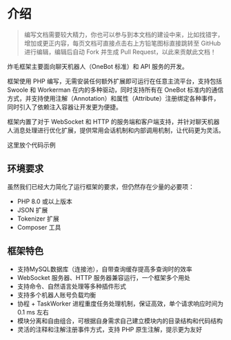 # 介绍

> 编写文档需要较大精力，你也可以参与到本文档的建设中来，比如找错字，增加或更正内容，每页文档可直接点击右上方铅笔图标直接跳转至 GitHub 进行编辑，编辑后自动 Fork 并生成 Pull Request，以此来贡献此文档！

炸毛框架主要面向聊天机器人（OneBot 标准）和 API 服务的开发。

框架使用 PHP 编写，无需安装任何额外扩展即可运行在任意主流平台，支持包括 Swoole 和 Workerman 在内的多种驱动，同时支持所有在 OneBot 标准内的通信方式，并支持使用注解（Annotation）和属性（Attribute）注册绑定各种事件，同时引入了依赖注入容器让开发更为便捷。

框架内置了对于 WebSocket 和 HTTP 的服务端和客户端支持，并针对聊天机器人消息处理进行优化扩展，提供常用会话机制和内部调用机制，让代码更为灵活。

这里放个代码示例

## 环境要求

虽然我们已经大力简化了运行框架的要求，但仍然存在少量的必要项：

- PHP 8.0 或以上版本
- JSON 扩展
- Tokenizer 扩展
- Composer 工具

## 框架特色

- 支持MySQL数据库（连接池），自带查询缓存提高多查询时的效率
- WebSocket 服务器、HTTP 服务器兼容运行，一个框架多个用处
- 支持命令、自然语言处理等多种插件形式
- 支持多个机器人账号负载均衡
- 协程 + TaskWorker 进程重度任务处理机制，保证高效，单个请求响应时间为 0.1 ms 左右
- 模块分离和自由组合，可根据自身需求自己建立模块内的目录结构和代码结构
- 灵活的注释和注解注册事件方式，支持 PHP 原生注解，提示更为友好
